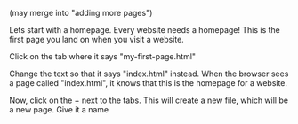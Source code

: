 \(may merge into "adding more pages"\)



Lets start with a homepage. Every website needs a homepage! This is the first page you land on when you visit a website.

Click on the tab where it says "my-first-page.html"

Change the text so that it says "index.html" instead. When the browser sees a page called "index.html", it knows that this is the homepage for a website.

Now, click on the + next to the tabs. This will create a new file, which will be a new page. Give it a name 

